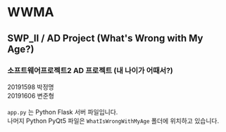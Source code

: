 # WWMA
## SWP_II / AD Project (What's Wrong with My Age?)
### 소프트웨어프로젝트2 AD 프로젝트 (내 나이가 어때서?)
20191598 박정명 <br>
20191606 변준형 <br> <br>
`app.py` 는 Python Flask 서버 파일입니다. <br>
나머지 Python PyQt5 파일은 `WhatIsWrongWithMyAge` 폴더에 위치하고 있습니다.
